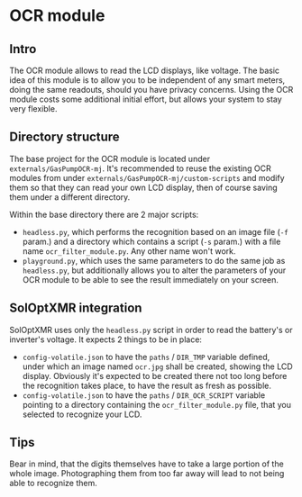 # OCR module

## Intro
The OCR module allows to read the LCD displays, like voltage. The basic idea of this module is to allow you to be independent of any smart meters, doing the same readouts, should you have privacy concerns. Using the OCR module costs some additional initial effort, but allows your system to stay very flexible.

## Directory structure
The base project for the OCR module is located under `externals/GasPumpOCR-mj`. It's recommended to reuse the existing OCR modules from under `externals/GasPumpOCR-mj/custom-scripts` and modify them so that they can read your own LCD display, then of course saving them under a different directory.

Within the base directory there are 2 major scripts:
- `headless.py`, which performs the recognition based on an image file (`-f` param.) and a directory which contains a script (`-s` param.) with a file name `ocr_filter_module.py`. Any other name won't work.
- `playground.py`, which uses the same parameters to do the same job as `headless.py`, but additionally allows you to alter the parameters of your OCR module to be able to see the result immediately on your screen.

## SolOptXMR integration
SolOptXMR uses only the `headless.py` script in order to read the battery's or inverter's voltage. It expects 2 things to be in place:
- `config-volatile.json` to have the `paths` / `DIR_TMP` variable defined, under which an image named `ocr.jpg` shall be created, showing the LCD display. Obviously it's expected to be created there not too long before the recognition takes place, to have the result as fresh as possible.
- `config-volatile.json` to have the `paths` / `DIR_OCR_SCRIPT` variable pointing to a directory containing the `ocr_filter_module.py` file, that you selected to recognize your LCD.

## Tips
Bear in mind, that the digits themselves have to take a large portion of the whole image. Photographing them from too far away will lead to not being able to recognize them.
